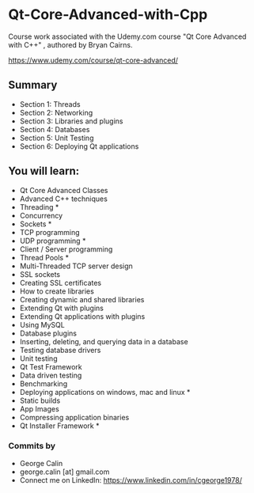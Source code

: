 # Qt-Core-Advanced-with-Cpp
Course work associated with the Udemy.com course "Qt Core Advanced with C++" , authored by Bryan Cairns.

https://www.udemy.com/course/qt-core-advanced/


## Summary
* Section 1: Threads 
* Section 2: Networking 
* Section 3: Libraries and plugins 
* Section 4: Databases 
* Section 5: Unit Testing
* Section 6: Deploying Qt applications 



## You will learn:
* Qt Core Advanced Classes
* Advanced C++ techniques
* Threading *
* Concurrency
* Sockets *
* TCP programming
* UDP programming *
* Client / Server programming
* Thread Pools *
* Multi-Threaded TCP server design
* SSL sockets
* Creating SSL certificates
* How to create libraries
* Creating dynamic and shared libraries
* Extending Qt with plugins
* Extending Qt applications with plugins
* Using MySQL
* Database plugins
* Inserting, deleting, and querying data in a database
* Testing database drivers
* Unit testing
* Qt Test Framework
* Data driven testing
* Benchmarking
* Deploying applications on windows, mac and linux *
* Static builds
* App Images
* Compressing application binaries
* Qt Installer Framework *

### Commits by
* George Calin 
* george.calin [at] gmail.com
* Connect me on LinkedIn: https://www.linkedin.com/in/cgeorge1978/
